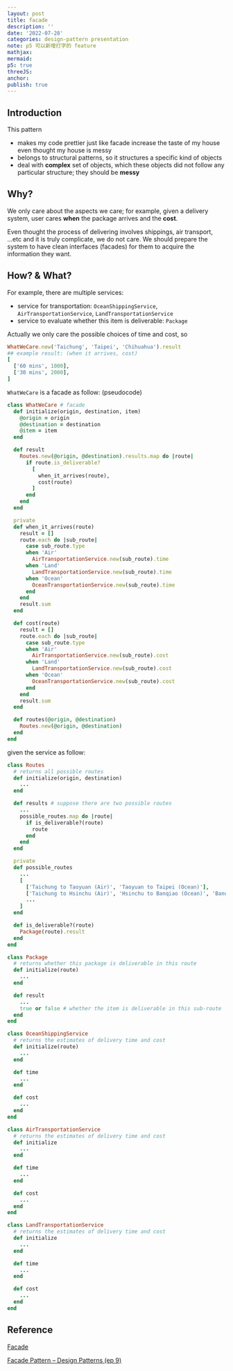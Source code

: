 ```yaml
---
layout: post
title: facade
description: ''
date: '2022-07-28'
categories: design-pattern presentation
note: p5 可以新增打字的 feature
mathjax:
mermaid:
p5: true
threeJS:
anchor:
publish: true
---
```


## Introduction

This pattern

* makes my code prettier just like facade increase the taste of my house even thought my house is messy
* belongs to structural patterns, so it structures a specific kind of objects
* deal with **complex** set of objects, which these objects did not follow any particular structure; they should be **messy**

<div id='facade' class='h-screen justify-center items-center'>
  <div id='facade_toggle_erase' class=''></div>
  <div id='facade_image_save' class=''></div>
  <div id='facade_canvas' class='border'></div>
</div>

<script>
  const id = 'facade'
  let binarySearchTree = p5Draw(id)
  let binarySearchTreeP5 = new p5(binarySearchTree, id);
</script>

## Why?

We only care about the aspects we care; for example, given a delivery system, user cares **when** the package arrives and the **cost**.

Even thought the process of delivering involves shippings, air transport, ...etc and it is truly complicate, we do not care. We should prepare the system to have clean interfaces (facades) for them to acquire the information they want.

## How? & What?

For example, there are multiple services:

* service for transportation: `OceanShippingService`, `AirTransportationService`, `LandTransportationService`
* service to evaluate whether this item is deliverable: `Package`

Actually we only care the possible choices of time and cost, so

```ruby
WhatWeCare.new('Taichung', 'Taipei', 'Chihuahua').result
## example result: (when it arrives, cost)
[
  ['60 mins', 1000],
  ['30 mins', 2000],
]
```

`WhatWeCare` is a facade as follow: (pseudocode)

```ruby
class WhatWeCare # facade
  def initialize(origin, destination, item)
    @origin = origin
    @destination = destination
    @item = item
  end

  def result
    Routes.new(@origin, @destination).results.map do |route|
      if route.is_deliverable?
        [
          when_it_arrives(route),
          cost(route)
        ]
      end
    end
  end

  private
  def when_it_arrives(route)
    result = []
    route.each do |sub_route|
      case sub_route.type
      when 'Air'
        AirTransportationService.new(sub_route).time
      when 'Land'
        LandTransportationService.new(sub_route).time
      when 'Ocean'
        OceanTransportationService.new(sub_route).time
      end
    end
    result.sum
  end

  def cost(route)
    result = []
    route.each do |sub_route|
      case sub_route.type
      when 'Air'
        AirTransportationService.new(sub_route).cost
      when 'Land'
        LandTransportationService.new(sub_route).cost
      when 'Ocean'
        OceanTransportationService.new(sub_route).cost
      end
    end
    result.sum
  end

  def routes(@origin, @destination)
    Routes.new(@origin, @destination)
  end
end
```

given the service as follow:

```ruby
class Routes
  # returns all possible routes
  def initialize(origin, destination)
    ...
  end

  def results # suppose there are two possible routes
    ...
    possible_routes.map do |route|
      if is_deliverable?(route)
        route
      end
    end
  end

  private
  def possible_routes
    ...
    [
      ['Taichung to Taoyuan (Air)', 'Taoyuan to Taipei (Ocean)'],
      ['Taichung to Hsinchu (Air)', 'Hsinchu to Banqiao (Ocean)', 'Banqiao to Taipei (Ocean)'],
      ...
    ]
  end

  def is_deliverable?(route)
    Package(route).result
  end
end

class Package
  # returns whether this package is deliverable in this route
  def initialize(route)
    ...
  end

  def result
    ...
    true or false # whether the item is deliverable in this sub-route
  end
end

class OceanShippingService
  # returns the estimates of delivery time and cost
  def initialize(route)
    ...
  end

  def time
    ...
  end

  def cost
    ...
  end
end

class AirTransportationService
  # returns the estimates of delivery time and cost
  def initialize
    ...
  end

  def time
    ...
  end

  def cost
    ...
  end
end

class LandTransportationService
  # returns the estimates of delivery time and cost
  def initialize
    ...
  end

  def time
    ...
  end

  def cost
    ...
  end
end
```

## Reference

[Facade](https://refactoring.guru/design-patterns/facade)

[Facade Pattern – Design Patterns (ep 9)](https://www.youtube.com/watch?v=K4FkHVO5iac)
